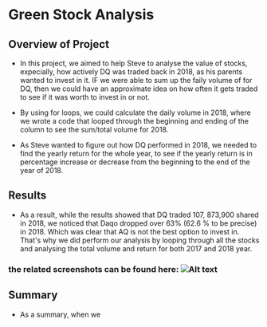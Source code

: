 # Green Stock Analysis

## Overview of Project

- In this project, we aimed to help Steve to analyse the value of stocks, expecially, how actively DQ was traded back in 2018, as his parents wanted to invest in it. IF we were able to sum up the faily volume of for DQ, then we could have an approximate idea on how often it gets traded to see if it was worth to invest in or not. 

- By using for loops, we could calculate the daily volume in 2018, where we wrote a code that looped through the  beginning and ending of the column to see the sum/total volume for 2018. 

- As Steve wanted to figure out how DQ performed in 2018, we needed to find the yearly return for the whole year, to see if the yearly return is in percentage increase or decrease from the beginning to the end of the year of 2018. 


## Results
 
- As a result, while the results showed that DQ traded 107, 873,900 shared in 2018, we noticed that Daqo dropped over 63% (62.6 % to be precise) in 2018. Which was clear that AQ is not the best option to invest in. That's why we did perform our analysis by looping through all the stocks and analysing the total volume and return for both 2017 and 2018 year. 

### the related screenshots can be found here: ![Alt text](/relative/path/to/img.jpg?raw=true "Resources/screenshots")


## Summary

 - As a summary, when we 
